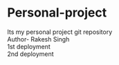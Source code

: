 # Personal-project
Its my personal project git repository
<br>
Author- Rakesh Singh
<br>
1st deployment
<br>
2nd deployment
